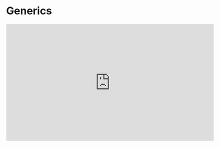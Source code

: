 
# Generics

<iframe width="560" height="315" src="https://www.youtube.com/embed/t0qQSujSslQ?si=J45wz6iORz6qG1Bx" title="YouTube video player" frameborder="0" allow="accelerometer; autoplay; clipboard-write; encrypted-media; gyroscope; picture-in-picture; web-share" referrerpolicy="strict-origin-when-cross-origin" allowfullscreen></iframe>